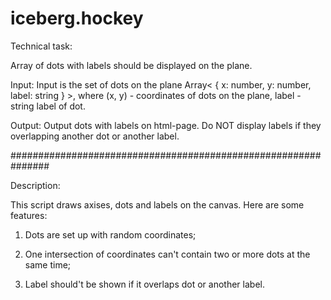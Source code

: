 # iceberg.hockey


Technical task:

Array of dots with labels should be displayed on the plane.

Input:
Input is the set of dots on the plane Array< { x: number, y: number, label: string } >, where (x, y) - coordinates of dots on the plane, label - string label of dot.

Output:
Output dots with labels on html-page. Do NOT display labels if they overlapping another dot or another label.

###############################################################

Description:

This script draws axises, dots and labels on the canvas. Here are some features:

1. Dots are set up with random coordinates;

2. One intersection of coordinates can't contain two or more dots at the same time;

3. Label should't be shown if it overlaps dot or another label.
